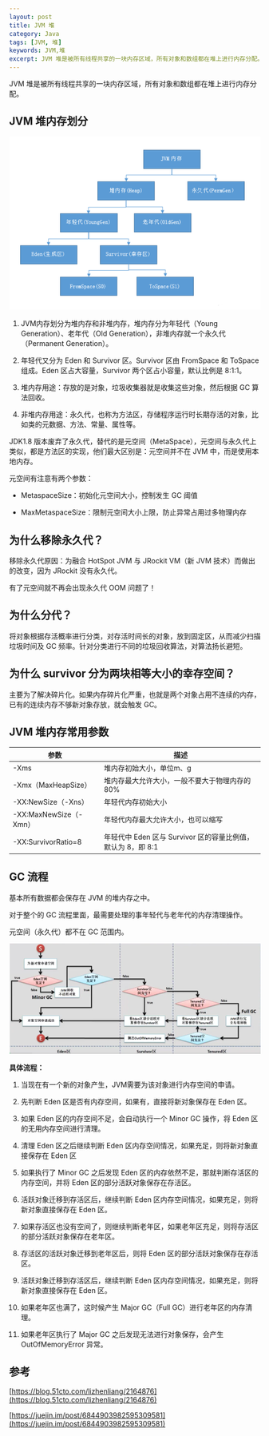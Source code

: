 ```yaml
---
layout: post
title: JVM 堆
category: Java
tags: [JVM, 堆]
keywords: JVM,堆
excerpt: JVM 堆是被所有线程共享的一块内存区域，所有对象和数组都在堆上进行内存分配。
---
```


JVM 堆是被所有线程共享的一块内存区域，所有对象和数组都在堆上进行内存分配。

## JVM 堆内存划分

![](/assets/images/2020/JVM_Heap.png)


1. JVM内存划分为堆内存和非堆内存，堆内存分为年轻代（Young Generation）、老年代（Old Generation），非堆内存就一个永久代（Permanent Generation）。

2. 年轻代又分为 Eden 和 Survivor 区。Survivor 区由 FromSpace 和 ToSpace 组成。Eden 区占大容量，Survivor 两个区占小容量，默认比例是 8:1:1。

3. 堆内存用途：存放的是对象，垃圾收集器就是收集这些对象，然后根据 GC 算法回收。

4. 非堆内存用途：永久代，也称为方法区，存储程序运行时长期存活的对象，比如类的元数据、方法、常量、属性等。

JDK1.8 版本废弃了永久代，替代的是元空间（MetaSpace），元空间与永久代上类似，都是方法区的实现，他们最大区别是：元空间并不在 JVM 中，而是使用本地内存。

元空间有注意有两个参数：

* MetaspaceSize：初始化元空间大小，控制发生 GC 阈值

* MaxMetaspaceSize：限制元空间大小上限，防止异常占用过多物理内存

## 为什么移除永久代？

移除永久代原因：为融合 HotSpot JVM 与 JRockit VM（新 JVM 技术）而做出的改变，因为 JRockit 没有永久代。

有了元空间就不再会出现永久代 OOM 问题了！

## 为什么分代？

将对象根据存活概率进行分类，对存活时间长的对象，放到固定区，从而减少扫描垃圾时间及 GC 频率。针对分类进行不同的垃圾回收算法，对算法扬长避短。

## 为什么 survivor 分为两块相等大小的幸存空间？

主要为了解决碎片化。如果内存碎片化严重，也就是两个对象占用不连续的内存，已有的连续内存不够新对象存放，就会触发 GC。

## JVM 堆内存常用参数

| 参数 | 描述 |
| ----| ---- |
| -Xms | 堆内存初始大小，单位m、g |
| -Xmx（MaxHeapSize） |  	堆内存最大允许大小，一般不要大于物理内存的 80% |
| -XX:NewSize（-Xns） | 年轻代内存初始大小 |
| -XX:MaxNewSize（-Xmn） | 年轻代内存最大允许大小，也可以缩写 |
| -XX:SurvivorRatio=8 | 年轻代中 Eden 区与 Survivor 区的容量比例值，默认为 8，即 8:1 |

## GC 流程

基本所有数据都会保存在 JVM 的堆内存之中。

对于整个的 GC 流程里面，最需要处理的事年轻代与老年代的内存清理操作。

元空间（永久代）都不在 GC 范围内。

![](/assets/images/2020/GC_Flow.png)

**具体流程：**

1. 当现在有一个新的对象产生，JVM需要为该对象进行内存空间的申请。

2. 先判断 Eden 区是否有内存空间，如果有，直接将新对象保存在 Eden 区。

3. 如果 Eden 区的内存空间不足，会自动执行一个 Minor GC 操作，将 Eden 区的无用内存空间进行清理。

4. 清理 Eden 区之后继续判断 Eden 区内存空间情况，如果充足，则将新对象直接保存在 Eden 区

5. 如果执行了 Minor GC 之后发现 Eden 区的内存依然不足，那就判断存活区的内存空间，并将 Eden 区的部分活跃对象保存在存活区。

6. 活跃对象迁移到存活区后，继续判断 Eden 区内存空间情况，如果充足，则将新对象直接保存在 Eden 区。

7. 如果存活区也没有空间了，则继续判断老年区，如果老年区充足，则将存活区的部分活跃对象保存在老年区。

8. 存活区的活跃对象迁移到老年区后，则将 Eden 区的部分活跃对象保存在存活区。

9. 活跃对象迁移到存活区后，继续判断 Eden 区内存空间情况，如果充足，则将新对象直接保存在 Eden 区。

10. 如果老年区也满了，这时候产生 Major GC（Full GC）进行老年区的内存清理。

11. 如果老年区执行了 Major GC 之后发现无法进行对象保存，会产生 OutOfMemoryError 异常。

## 参考

[https://blog.51cto.com/lizhenliang/2164876](https://blog.51cto.com/lizhenliang/2164876)

[https://juejin.im/post/6844903982595309581](https://juejin.im/post/6844903982595309581)
